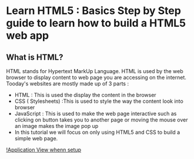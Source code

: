 # Learn HTML5 : Basics Step by Step guide to learn how to build a HTML5 web app

## What is HTML?
HTML stands for Hypertext MarkUp Language. HTML is used by the web browser to display content to web page you are accessing on the internet. Tooday's websites are mostly made up of 3 parts :

- HTML : This is used the display the content in the browser
- CSS ( Stylesheets) :This is used to style the way the content look into browser
- JavaScript : This is used to make the web page interactive such as clicking on button takes you to another page or moving the mouse over an image makes the image pop up
- In this tutorial we will focus on only using HTML5 and CSS to build a simple web page.

[!Application View whenn setup ](../blob/master/app-view.PNG)
